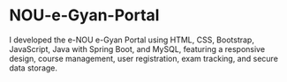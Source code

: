 # NOU-e-Gyan-Portal
I developed the e-NOU e-Gyan Portal using HTML, CSS, Bootstrap, JavaScript, Java with Spring Boot, and MySQL, featuring a responsive design, course management, user registration, exam tracking, and secure data storage.
